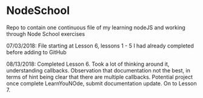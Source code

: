 # NodeSchool
Repo to contain one continuous file of my learning nodeJS and working through Node School exercises


07/03/2018:
File starting at Lesson 6, lessons 1 - 5 I had already completed before adding to GitHub


08/13/2018:
Completed Lesson 6. Took a lot of thinking around it, understanding callbacks. Observation that documentation not the best, in terms of hint being clear that there are multiple callbacks. Potential project once complete LearnYouNOde, submit documentation update. On to Lesson 7.


